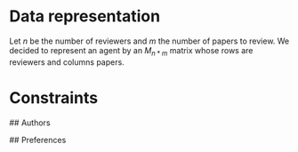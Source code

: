 # Data representation

Let $n$ be the number of reviewers and $m$ the number of papers to review.
We decided to represent an agent by an $M_{n*m}$ matrix whose rows are reviewers and columns papers.

# Constraints
## Authors

## Preferences